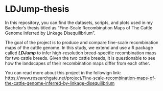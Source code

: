 # LDJump-thesis
In this repository, you can find the datasets, scripts, and plots used in my Bachelor’s thesis titled as “Fine-Scale Recombination Maps of 
The Cattle Genome Inferred by Linkage Disequilibrium”.

The goal of the project is to produce and compare fine-scale recombination maps of the cattle genome. In this study, we extend and use a R package called ***LDJump*** to infer high-resolution breed-specific recombination maps for two cattle breeds. Given the two cattle breeds, it is questionable to see how the landscapes of their 
recombination maps differ from each other.

You can read more about this project in the followign link:
https://www.researchgate.net/project/Fine-scale-recombination-maps-of-the-cattle-genome-inferred-by-linkage-disequilibrium
